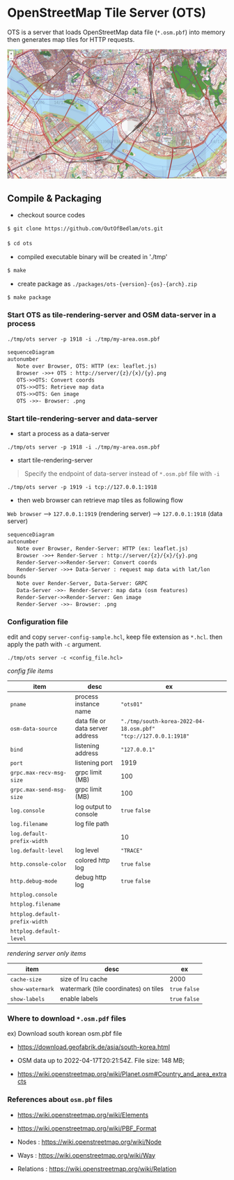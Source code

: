 
# OpenStreetMap Tile Server (OTS)

OTS is a server that loads OpenStreetMap data file (`*.osm.pbf`) into memory then generates map tiles for HTTP requests.

![](docs/screenshot_00.jpg)

## Compile & Packaging

- checkout source codes
```sh
$ git clone https://github.com/OutOfBedlam/ots.git

$ cd ots
```

- compiled executable binary will be created in './tmp'

```sh
$ make
```

- create package as `./packages/ots-{version}-{os}-{arch}.zip`

```sh
$ make package
```

### Start OTS as tile-rendering-server and OSM data-server in a process

```
./tmp/ots server -p 1918 -i ./tmp/my-area.osm.pbf 
```

```mermaid
sequenceDiagram
autonumber
   Note over Browser, OTS: HTTP (ex: leaflet.js)
   Browser ->>+ OTS : http://server/{z}/{x}/{y}.png
   OTS->>OTS: Convert coords
   OTS->>OTS: Retrieve map data
   OTS->>OTS: Gen image
   OTS ->>- Browser: .png
```

### Start tile-rendering-server and data-server

- start a process as a data-server

```
./tmp/ots server -p 1918 -i ./tmp/my-area.osm.pbf 
```

- start tile-rendering-server

> Specify the endpoint of data-server instead of `*.osm.pbf` file with `-i`

```
./tmp/ots server -p 1919 -i tcp://127.0.0.1:1918
```

- then web browser can retrieve map tiles as following flow

`Web browser` --> `127.0.0.1:1919` (rendering server) --> `127.0.0.1:1918` (data server)


```mermaid
sequenceDiagram
autonumber
   Note over Browser, Render-Server: HTTP (ex: leaflet.js)
   Browser ->>+ Render-Server : http://server/{z}/{x}/{y}.png
   Render-Server->>Render-Server: Convert coords
   Render-Server ->>+ Data-Server : request map data with lat/lon bounds
   Note over Render-Server, Data-Server: GRPC
   Data-Server ->>- Render-Server: map data (osm features)
   Render-Server->>Render-Server: Gen image
   Render-Server ->>- Browser: .png
```

### Configuration file

edit and copy `server-config-sample.hcl`, keep file extension as `*.hcl`. then apply the path with `-c` argument.

```
./tmp/ots server -c <config_file.hcl>
```

*config file items*

| item         | desc        | ex   | |
| -------------| ------------| --- | -------- |
| `pname`      | process instance name | `"ots01"` | |
| `osm-data-source` | data file or data server address | `"./tmp/south-korea-2022-04-18.osm.pbf"` `"tcp://127.0.0.1:1918"` |  |
| `bind`       | listening address | `"127.0.0.1"` | |
| `port`       | listening port    | 1919 | |
| `grpc.max-recv-msg-size` | grpc limit (MB) | 100 | |
| `grpc.max-send-msg-size` | grpc limit (MB) | 100 | |
| `log.console`       | log output to console       | `true` `false` | |
| `log.filename`      | log file path               |     | |
| `log.default-prefix-width` |            | 10 | |
| `log.default-level` | log level         | `"TRACE"`| | 
| `http.console-color`| colored http log | `true` `false` | |
| `http.debug-mode`   | debug http log   | `true` `false` | |
| `httplog.console`   |||
| `httplog.filename`  |||
| `httplog.default-prefix-width`|||
| `httplog.default-level`|||

*rendering server only items*

| item             | desc                                  | ex             |
| -----------------| --------------------------------------| -------------- |
| `cache-size`     | size of lru cache                     | 2000           |
| `show-watermark` | watermark (tile coordinates) on tiles | `true` `false` |
| `show-labels`    | enable labels                         | `true` `false` |


### Where to download `*.osm.pdf` files

ex) Download south korean osm.pbf file
- https://download.geofabrik.de/asia/south-korea.html
- OSM data up to 2022-04-17T20:21:54Z. File size: 148 MB;

- https://wiki.openstreetmap.org/wiki/Planet.osm#Country_and_area_extracts

### References about `osm.pbf` files

- https://wiki.openstreetmap.org/wiki/Elements
- https://wiki.openstreetmap.org/wiki/PBF_Format

- Nodes     : https://wiki.openstreetmap.org/wiki/Node
- Ways      : https://wiki.openstreetmap.org/wiki/Way
- Relations : https://wiki.openstreetmap.org/wiki/Relation